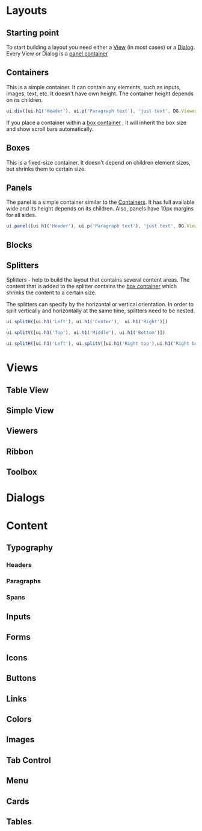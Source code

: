 <!-- TITLE: Grok UI -->
<!-- SUBTITLE: -->

<!-- This is a user-centric view on the Datagrok applications UI development-->

# Layouts

 ## Starting point
 To start building a layout you need either a [View](#simple-view) (in most cases) or a [Dialog](#dialogs).
 Every View or Dialog is a [panel container](#panels)

 ## Containers
This is a simple container. It can contain any elements, such as inputs, images, text, etc.
It doesn't have own height. The container height depends on its children.
```javascript
ui.div([ui.h1('Header'), ui.p('Paragraph text'), 'just text', DG.Viewer.scatterPlot(grok.data.demo.demog())])
```
If you place a container within a [box container](#boxes) , it will inherit the box size and show scroll bars automatically.
 ## Boxes
This is a fixed-size container. It doesn't depend on children element sizes, but shrinks them to certain size.

 ## Panels
 The panel is a simple container similar to the [Containers](#Containers). It has full available wide and its height depends on its children. Also, panels have 10px margins for all sides.
 ```javascript
 ui.panel([ui.h1('Header'), ui.p('Paragraph text'), 'just text', DG.Viewer.scatterPlot(grok.data.demo.demog())])
 ```

 ## Blocks

 ## Splitters
 Splitters - help to build the layout that contains several content areas. The content that is added to the splitter contains the [box container](#boxes) which shrinks the content to a certain size.

 The splitters can specify by the horizontal or vertical orientation. In order to split vertically and horizontally at the same time, splitters need to be nested.

 ```javascript
 ui.splitH([ui.h1('Left'), ui.h1('Center'),  ui.h1('Right')])

 ui.splitV([ui.h1('Top'), ui.h1('Middle'), ui.h1('Bottom')])

 ui.splitH([ui.h1('Left'), ui.splitV([ui.h1('Right top'),ui.h1('Right bottom')])])
 ```

# Views
 ## Table View
 ## Simple View
 ## Viewers
 ## Ribbon
 ## Toolbox

# Dialogs

# Content
 ## Typography
  ### Headers
  ### Paragraphs
  ### Spans
 ## Inputs
 ## Forms
 ## Icons
 ## Buttons
 ## Links
 ## Colors
 ## Images
 ## Tab Control
 ## Menu
 ## Cards
 ## Tables
